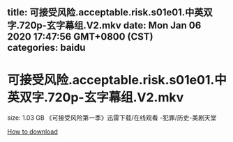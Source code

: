 
title: 可接受风险.acceptable.risk.s01e01.中英双字.720p-玄字幕组.V2.mkv
date: Mon Jan 06 2020 17:47:56 GMT+0800 (CST)    
categories: baidu
---

# 可接受风险.acceptable.risk.s01e01.中英双字.720p-玄字幕组.V2.mkv
size: 1.03 GB
 《可接受风险第一季》迅雷下载/在线观看 -犯罪/历史-美剧天堂
 

[How to download](https://bpcam.bemobtrk.com/go/2ceec3aa-1ca2-46d6-b9ff-aaa5c184517c?jno=453)